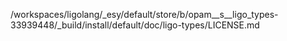 /workspaces/ligolang/_esy/default/store/b/opam__s__ligo_types-33939448/_build/install/default/doc/ligo-types/LICENSE.md